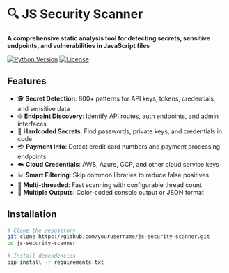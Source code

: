 # 🔍 JS Security Scanner

**A comprehensive static analysis tool for detecting secrets, sensitive endpoints, and vulnerabilities in JavaScript files**

[![Python Version](https://img.shields.io/badge/python-3.7+-blue.svg)](https://www.python.org/downloads/)
[![License](https://img.shields.io/badge/license-MIT-green.svg)](LICENSE)

## Features

- 🕵️ **Secret Detection**: 800+ patterns for API keys, tokens, credentials, and sensitive data
- 🌐 **Endpoint Discovery**: Identify API routes, auth endpoints, and admin interfaces
- 🔑 **Hardcoded Secrets**: Find passwords, private keys, and credentials in code
- 💳 **Payment Info**: Detect credit card numbers and payment processing endpoints
- ☁️ **Cloud Credentials**: AWS, Azure, GCP, and other cloud service keys
- 📊 **Smart Filtering**: Skip common libraries to reduce false positives
- 🚀 **Multi-threaded**: Fast scanning with configurable thread count
- 📝 **Multiple Outputs**: Color-coded console output or JSON format

## Installation

```bash
# Clone the repository
git clone https://github.com/yourusername/js-security-scanner.git
cd js-security-scanner

# Install dependencies
pip install -r requirements.txt
